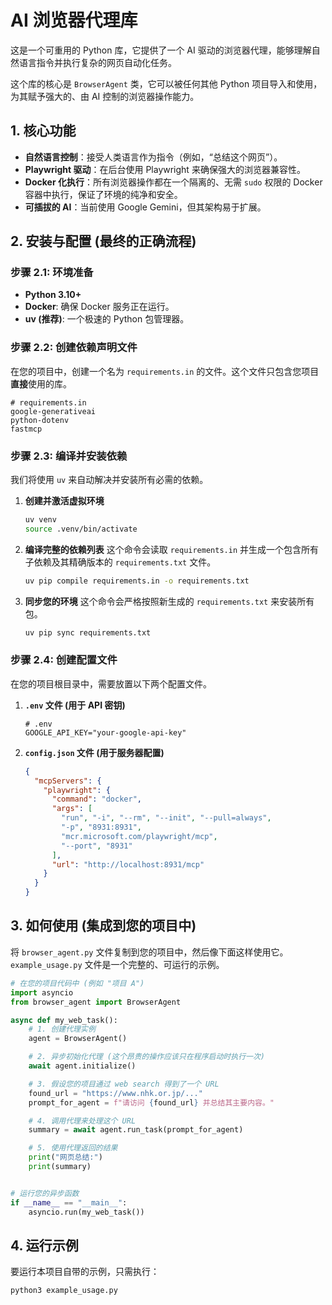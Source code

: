 # AI 浏览器代理库

这是一个可重用的 Python 库，它提供了一个 AI 驱动的浏览器代理，能够理解自然语言指令并执行复杂的网页自动化任务。

这个库的核心是 `BrowserAgent` 类，它可以被任何其他 Python 项目导入和使用，为其赋予强大的、由 AI 控制的浏览器操作能力。

## 1. 核心功能

-   **自然语言控制**：接受人类语言作为指令（例如，“总结这个网页”）。
-   **Playwright 驱动**：在后台使用 Playwright 来确保强大的浏览器兼容性。
-   **Docker 化执行**：所有浏览器操作都在一个隔离的、无需 `sudo` 权限的 Docker 容器中执行，保证了环境的纯净和安全。
-   **可插拔的 AI**：当前使用 Google Gemini，但其架构易于扩展。

## 2. 安装与配置 (最终的正确流程)

### 步骤 2.1: 环境准备
-   **Python 3.10+**
-   **Docker**: 确保 Docker 服务正在运行。
-   **uv (推荐)**: 一个极速的 Python 包管理器。

### 步骤 2.2: 创建依赖声明文件
在您的项目中，创建一个名为 `requirements.in` 的文件。这个文件只包含您项目**直接**使用的库。
```text
# requirements.in
google-generativeai
python-dotenv
fastmcp
```

### 步骤 2.3: 编译并安装依赖
我们将使用 `uv` 来自动解决并安装所有必需的依赖。

1.  **创建并激活虚拟环境**
    ```bash
    uv venv
    source .venv/bin/activate
    ```

2.  **编译完整的依赖列表**
    这个命令会读取 `requirements.in` 并生成一个包含所有子依赖及其精确版本的 `requirements.txt` 文件。
    ```bash
    uv pip compile requirements.in -o requirements.txt
    ```

3.  **同步您的环境**
    这个命令会严格按照新生成的 `requirements.txt` 来安装所有包。
    ```bash
    uv pip sync requirements.txt
    ```

### 步骤 2.4: 创建配置文件
在您的项目根目录中，需要放置以下两个配置文件。

1.  **`.env` 文件 (用于 API 密钥)**
    ```env
    # .env
    GOOGLE_API_KEY="your-google-api-key"
    ```

2.  **`config.json` 文件 (用于服务器配置)**
    ```json
    {
      "mcpServers": {
        "playwright": {
          "command": "docker",
          "args": [
            "run", "-i", "--rm", "--init", "--pull=always",
            "-p", "8931:8931",
            "mcr.microsoft.com/playwright/mcp",
            "--port", "8931"
          ],
          "url": "http://localhost:8931/mcp"
        }
      }
    }
    ```

## 3. 如何使用 (集成到您的项目中)

将 `browser_agent.py` 文件复制到您的项目中，然后像下面这样使用它。`example_usage.py` 文件是一个完整的、可运行的示例。

```python
# 在您的项目代码中 (例如 "项目 A")
import asyncio
from browser_agent import BrowserAgent

async def my_web_task():
    # 1. 创建代理实例
    agent = BrowserAgent()

    # 2. 异步初始化代理 (这个昂贵的操作应该只在程序启动时执行一次)
    await agent.initialize()

    # 3. 假设您的项目通过 web search 得到了一个 URL
    found_url = "https://www.nhk.or.jp/..."
    prompt_for_agent = f"请访问 {found_url} 并总结其主要内容。"

    # 4. 调用代理来处理这个 URL
    summary = await agent.run_task(prompt_for_agent)

    # 5. 使用代理返回的结果
    print("网页总结:")
    print(summary)


# 运行您的异步函数
if __name__ == "__main__":
    asyncio.run(my_web_task())
```

## 4. 运行示例

要运行本项目自带的示例，只需执行：
```bash
python3 example_usage.py
```